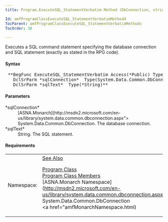 ```yaml
---
title: Program.ExecuteSQL_StatementVerbatim Method (DbConnection, string)

Id: amfProgramClassExecuteSQL_StatementVerbatimMethod4
TocParent: amfProgramClassExecuteSQL_StatementVerbatimMethods
TocOrder: 30

---
```


Executes a SQL command statement specifying the database connection and SQL statement (exactly as stated in the RPG code).
<!-- start -->

#### Syntax
<pre class="prettyprint"> **BegFunc ExecuteSQL_StatementVerbatim Access(*Public) Type(void)
   DclSrParm *sqlConnection*  Type(System.Data.Common.DbConnection)
   DclSrParm *sqlText*  Type(*String)**       </pre>

#### Parameters
<dl>
        <dt>
 *sqlConnection* 
        </dt>
        <dd>
          [ASNA.Monarch](http://msdn2.microsoft.com/en-us/library/system.data.common.dbconnection.aspx">
        System.Data.Common.DbConnection</a>. The database
        connection.</dd>
        <dt>
 *sqlText* 
        </dt>
        <dd>String. The SQL statement.</dd>
</dl>

<!-- -->

 <!-- start -->

#### Requirements
<table class="dttable" cellspacing="0" cellpadding="4" width="60%">
           <colgroup>
            <col width="15%" style="font-weight:bold" />
            <col width="85%" />
          </colgroup>
          <tr>
            <td>Namespace:</td>
            <td><a href="amfMonarchNamespace.html)</td>
          </tr>
          <tr>
            <td>Assembly:</td>
            <td>ASNA.VisualRPG.Runtime.DLL</td>
          </tr>
         <tr>
            <td>Platforms:</td>
            <td> Windows Server 2012, Windows Server 2012 R2, Windows Server 2016, Windows 7, Windows 8 Pro, Windows 10 Pro</td>
         </tr>
</table>

<!-- end -->

#### See Also
[Program Class](amfProgramClass.html) <br /> [Program Class Members](amfProgramClassMembers.html) <br /> [ASNA.Monarch Namespace](http://msdn2.microsoft.com/en-us/library/system.data.common.dbconnection.aspx"> System.Data.Common.DbConnection</a> <br /> <a href="amfMonarchNamespace.html) 
